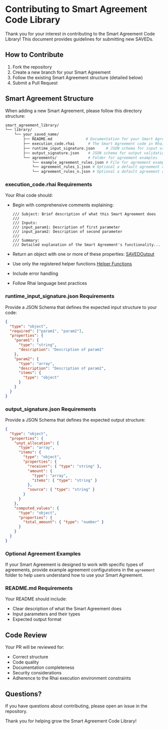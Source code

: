 # Contributing to Smart Agreement Code Library

Thank you for your interest in contributing to the Smart Agreement Code Library! This document provides guidelines for submitting new SAVEDs.

## How to Contribute

1. Fork the repository
2. Create a new branch for your Smart Agreement
3. Follow the existing Smart Agreement structure (detailed below)
4. Submit a Pull Request

## Smart Agreement Structure

When adding a new Smart Agreement, please follow this directory structure:

```bash
smart_agreement_library/
└── library/
    └── your_saved_name/
        ├── README.md               # Documentation for your Smart Agreement
        ├── execution_code.rhai      # The Smart Agreement code in Rhai format
        ├── runtime_input_signature.json     # JSON schema for input validation
        ├── output_signature.json    # JSON schema for output validation
        └── agreements/              # Folder for agreement examples
            └── example_agreement_rules.json # File for agreement examples
            └── agreement_rules_1.json # Optional a default agreement rules file
            └── agreement_rules_n.json # Optional a default agreement rules file
```

### execution_code.rhai Requirements

Your Rhai code should:

- Begin with comprehensive comments explaining:

  ```rhai
  /// Subject: Brief description of what this Smart Agreement does
  ///
  /// Inputs:
  /// input_param1: Description of first parameter
  /// input_param2: Description of second parameter
  ///
  /// Summary:
  /// Detailed explanation of the Smart Agreement's functionality...
  ```

- Return an object with one or more of these properties: [SAVEDOutput](https://docs.rs/saved_engine/latest/saved_engine/types/saved_output/struct.SAVEDOutput.html)
- Use only the registered helper functions [Helper Functions](https://docs.rs/saved_engine/latest/saved_engine/rhai_engine/rhai_functions/prelude/index.html)
- Include error handling
- Follow Rhai language best practices

### runtime_input_signature.json Requirements

Provide a JSON Schema that defines the expected input structure to your code:

```json
{
  "type": "object",
  "required": ["param1", "param2"],
  "properties": {
    "param1": {
      "type": "string",
      "description": "Description of param1"
    },
    "param2": {
      "type": "array",
      "description": "Description of param2",
      "items": {
        "type": "object"
      }
    }
  }
}
```

### output_signature.json Requirements

Provide a JSON Schema that defines the expected output structure:

```json
{
  "type": "object",
  "properties": {
    "unyt_allocation": {
      "type": "array",
      "items": {
        "type": "object",
        "properties": {
          "receiver": { "type": "string" },
          "amount": {
            "type": "array",
            "items": { "type": "string" }
          },
          "source": { "type": "string" }
        }
      }
    },
    "computed_values": {
      "type": "object",
      "properties": {
        "total_amount": { "type": "number" }
      }
    }
  }
}
```

### Optional Agreement Examples

If your Smart Agreement is designed to work with specific types of agreements, provide example agreement configurations in the `agreement` folder to help users understand how to use your Smart Agreement.

### README.md Requirements

Your README should include:

- Clear description of what the Smart Agreement does
- Input parameters and their types
- Expected output format

## Code Review

Your PR will be reviewed for:

- Correct structure
- Code quality
- Documentation completeness
- Security considerations
- Adherence to the Rhai execution environment constraints

## Questions?

If you have questions about contributing, please open an issue in the repository.

Thank you for helping grow the Smart Agreement Code Library!
